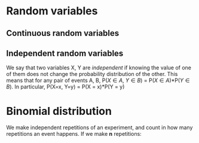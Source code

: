 
# Random variables
## Continuous random variables
## Independent random variables

We say that two variables X, Y are *independent* if knowing the value of one of them does not change the probability distribution of the other. This means that for any pair of events A, B, P($X \in A$, $Y \in B$) = P($X \in A$)\*P($Y \in B$). In particular, P(X=x, Y=y) = P(X = x)\*P(Y = y)

# Binomial distribution

We make independent repetitions of an experiment, and count in how many repetitions an event happens.
If we make **n** repetitions:
